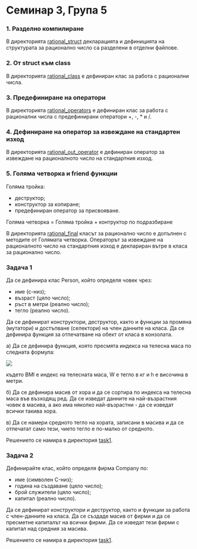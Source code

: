 # Семинар 3, Група 5

### 1. Разделно компилиране
В директорията [rational_struct](./rational_struct/) декларацията и дефиницията на структурата за рационално число са разделени в отделни файлове.

### 2. От struct към class
В директорията [rational_class](./rational_class/) е дефиниран клас за работа с рационални числа.

### 3. Предефиниране на оператори
В директорията [rational_operators](./rational_operators/) е дефиниран клас за работа с рационални числа с предефинирани оператори +, -, * и /.

### 4. Дефиниране на оператор за извеждане на стандартен изход
В директорията [rational_out_operator](./rational_out_operator/) е дефиниран оператор за извеждане на рационалното число на стандартния изход.

### 5. Голяма четворка и friend функции
Голяма тройка:
- деструктор;
- конструктор за копиране;
- предефиниран оператор за присвояване.

Голяма четворка = Голяма тройка + контруктор по подразбиране

В директорията [rational_final](./rational_final/) класът за рационално число е допълнен с методите от Голямата четворка. Операторът за извеждане на рационалното число на стандартния изход е деклариран вътре в класа за рационално число.

### Задача 1
Да се дефинира клас Person, който определя човек чрез:
- име (c-низ);
- възраст (цяло число);
- ръст в метри (реално число);
- тегло (реално число).

Да се дефинират конструктори, деструктор, както и функции за промяна (мутатори) и достъпване (селектори) на член данните на класа. Да се дефинира функция за отпечатване на обект от класа в конзолата.

а) Да се дефинира функция, която пресмята индекса на телесна маса по следната формула:

<img src="https://render.githubusercontent.com/render/math?math=BMI=\frac{W}{h^2},">

където BMI е индекс на телесната маса, W е тегло в кг и h е височина в метри.


б) Да се дефинира масив от хора и да се сортира по индекса на телесна маса във възходящ ред.
Да се изведат данните на най-възрастния човек в масива, а ако има няколко най-възрастни - да се изведат всички такива хора.

в) Да се намери средното тегло на хората, записани в масива и да се отпечатат само тези, чието тегло е по-малко от средното.

Решението се намира в директория [task1](./task1/).

### Задача 2
Дефинирайте клас, който определя фирма Company по:
- име (символен C-низ);
- година на създаване (цяло число);
- брой служители (цяло число);
- капитал (реално число).

Да се дефинират конструктори и деструктор, както и функции за работа с член-данните на класа. Да се създаде масив от фирми и да се пресметне капиталът на всички фирми. Да се изведат тези фирми с капитал над средния за масива.

Решението се намира в директория [task1](./task2/).